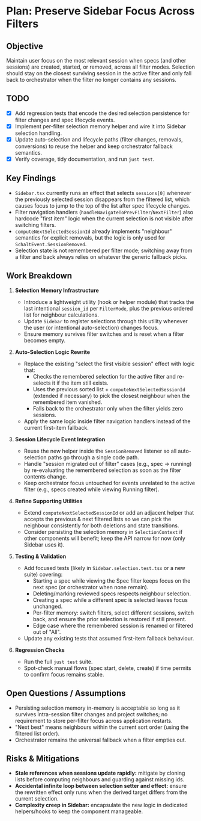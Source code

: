 # Plan: Preserve Sidebar Focus Across Filters

## Objective
Maintain user focus on the most relevant session when specs (and other sessions) are created, started, or removed, across all filter modes. Selection should stay on the closest surviving session in the active filter and only fall back to orchestrator when the filter no longer contains any sessions.

## TODO
- [x] Add regression tests that encode the desired selection persistence for filter changes and spec lifecycle events.
- [x] Implement per-filter selection memory helper and wire it into Sidebar selection handling.
- [x] Update auto-selection and lifecycle paths (filter changes, removals, conversions) to reuse the helper and keep orchestrator fallback semantics.
- [x] Verify coverage, tidy documentation, and run `just test`.

## Key Findings
- `Sidebar.tsx` currently runs an effect that selects `sessions[0]` whenever the previously selected session disappears from the filtered list, which causes focus to jump to the top of the list after spec lifecycle changes.
- Filter navigation handlers (`handleNavigateToPrevFilter`/`NextFilter`) also hardcode "first item" logic when the current selection is not visible after switching filters.
- `computeNextSelectedSessionId` already implements "neighbour" semantics for explicit removals, but the logic is only used for `SchaltEvent.SessionRemoved`.
- Selection state is not remembered per filter mode; switching away from a filter and back always relies on whatever the generic fallback picks.

## Work Breakdown
1. **Selection Memory Infrastructure**
   - Introduce a lightweight utility (hook or helper module) that tracks the last intentional `session_id` per `FilterMode`, plus the previous ordered list for neighbour calculations.
   - Update `Sidebar` to register selections through this utility whenever the user (or intentional auto-selection) changes focus.
   - Ensure memory survives filter switches and is reset when a filter becomes empty.

2. **Auto-Selection Logic Rewrite**
   - Replace the existing "select the first visible session" effect with logic that:
     - Checks the remembered selection for the active filter and re-selects it if the item still exists.
     - Uses the previous sorted list + `computeNextSelectedSessionId` (extended if necessary) to pick the closest neighbour when the remembered item vanished.
     - Falls back to the orchestrator only when the filter yields zero sessions.
   - Apply the same logic inside filter navigation handlers instead of the current first-item fallback.

3. **Session Lifecycle Event Integration**
   - Reuse the new helper inside the `SessionRemoved` listener so all auto-selection paths go through a single code path.
   - Handle "session migrated out of filter" cases (e.g., spec → running) by re-evaluating the remembered selection as soon as the filter contents change.
   - Keep orchestrator focus untouched for events unrelated to the active filter (e.g., specs created while viewing Running filter).

4. **Refine Supporting Utilities**
   - Extend `computeNextSelectedSessionId` or add an adjacent helper that accepts the previous & next filtered lists so we can pick the neighbour consistently for both deletions and state transitions.
   - Consider persisting the selection memory in `SelectionContext` if other components will benefit; keep the API narrow for now (only Sidebar uses it).

5. **Testing & Validation**
   - Add focused tests (likely in `Sidebar.selection.test.tsx` or a new suite) covering:
     - Starting a spec while viewing the Spec filter keeps focus on the next spec (or orchestrator when none remain).
     - Deleting/marking reviewed specs respects neighbour selection.
     - Creating a spec while a different spec is selected leaves focus unchanged.
     - Per-filter memory: switch filters, select different sessions, switch back, and ensure the prior selection is restored if still present.
     - Edge case where the remembered session is renamed or filtered out of "All".
   - Update any existing tests that assumed first-item fallback behaviour.

6. **Regression Checks**
   - Run the full `just test` suite.
   - Spot-check manual flows (spec start, delete, create) if time permits to confirm focus remains stable.

## Open Questions / Assumptions
- Persisting selection memory in-memory is acceptable so long as it survives intra-session filter changes and project switches; no requirement to store per-filter focus across application restarts.
- "Next best" means neighbours within the current sort order (using the filtered list order).
- Orchestrator remains the universal fallback when a filter empties out.

## Risks & Mitigations
- **Stale references when sessions update rapidly:** mitigate by cloning lists before computing neighbours and guarding against missing ids.
- **Accidental infinite loop between selection setter and effect:** ensure the rewritten effect only runs when the derived target differs from the current selection.
- **Complexity creep in Sidebar:** encapsulate the new logic in dedicated helpers/hooks to keep the component manageable.
